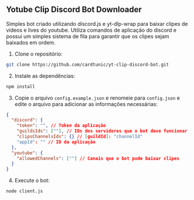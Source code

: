 ## Yotube Clip Discord Bot Downloader

Simples bot criado utilizando discord.js e yt-dlp-wrap para baixar clipes de vídeos e lives do youtube. Utiliza comandos de aplicação do discord e possui um simples sistema de fila para garantir que os clipes sejam baixados em ordem.

1. Clone o repositório:

```bash
git clone https://github.com/cardtunic/yt-clip-discord-bot.git
```

2. Instale as dependências:

```bash
npm install
```

3. Copie o arquivo `config.example.json` e renomeie para `config.json` e edite o arquivo para adicionar as informações necessárias:

```json
{
  "discord": {
    "token": "", // Token da aplicação
    "guildsIds": [""], // IDs dos servidores que o bot deve funcionar
    "clipsChannelsIds": {} // [guildId]: "channelId"
    "appId": "" // ID da aplicação
  },
  "youtube": {
    "allowedChannels": [""] // Canais que o bot pode baixar clipes
  }
}
```

4. Execute o bot:

```bash
node client.js
```
